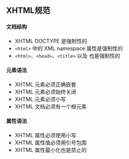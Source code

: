 ## XHTML规范
#### 文档结构
* XHTML DOCTYPE 是强制性的
* `<html>` 中的 XML namespace 属性是强制性的
* `<html>`、`<head>`、`<title>` 以及 <body> 也是强制性的
#### 元素语法
* XHTML 元素必须正确嵌套
* XHTML 元素必须始终关闭
* XHTML 元素必须小写
* XHTML 文档必须有一个根元素

#### 属性语法
* XHTML 属性必须使用小写
* XHTML 属性值必须用引号包围
* XHTML 属性最小化也是禁止的